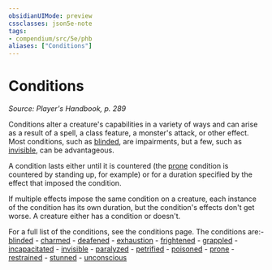 ```yaml
---
obsidianUIMode: preview
cssclasses: json5e-note
tags:
- compendium/src/5e/phb
aliases: ["Conditions"]
---
```

# Conditions
*Source: Player's Handbook, p. 289* 

Conditions alter a creature's capabilities in a variety of ways and can arise as a result of a spell, a class feature, a monster's attack, or other effect. Most conditions, such as [blinded](/3-Mechanics/CLI/rules/conditions.md#blinded), are impairments, but a few, such as [invisible](/3-Mechanics/CLI/rules/conditions.md#invisible), can be advantageous.

A condition lasts either until it is countered (the [prone](/3-Mechanics/CLI/rules/conditions.md#prone) condition is countered by standing up, for example) or for a duration specified by the effect that imposed the condition.

If multiple effects impose the same condition on a creature, each instance of the condition has its own duration, but the condition's effects don't get worse. A creature either has a condition or doesn't.

For a full list of the conditions, see the conditions page. The conditions are:- [blinded](/3-Mechanics/CLI/rules/conditions.md#blinded)  - [charmed](/3-Mechanics/CLI/rules/conditions.md#charmed)  - [deafened](/3-Mechanics/CLI/rules/conditions.md#deafened)  - [exhaustion](/3-Mechanics/CLI/rules/conditions.md#exhaustion)  - [frightened](/3-Mechanics/CLI/rules/conditions.md#frightened)  - [grappled](/3-Mechanics/CLI/rules/conditions.md#grappled)  - [incapacitated](/3-Mechanics/CLI/rules/conditions.md#incapacitated)  - [invisible](/3-Mechanics/CLI/rules/conditions.md#invisible)  - [paralyzed](/3-Mechanics/CLI/rules/conditions.md#paralyzed)  - [petrified](/3-Mechanics/CLI/rules/conditions.md#petrified)  - [poisoned](/3-Mechanics/CLI/rules/conditions.md#poisoned)  - [prone](/3-Mechanics/CLI/rules/conditions.md#prone)  - [restrained](/3-Mechanics/CLI/rules/conditions.md#restrained)  - [stunned](/3-Mechanics/CLI/rules/conditions.md#stunned)  - [unconscious](/3-Mechanics/CLI/rules/conditions.md#unconscious)